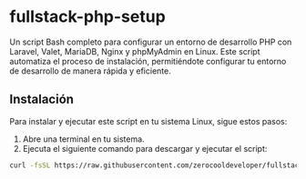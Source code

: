 # fullstack-php-setup

Un script Bash completo para configurar un entorno de desarrollo PHP con Laravel, Valet, MariaDB, Nginx y phpMyAdmin en Linux. Este script automatiza el proceso de instalación, permitiéndote configurar tu entorno de desarrollo de manera rápida y eficiente.

## Instalación

Para instalar y ejecutar este script en tu sistema Linux, sigue estos pasos:

1. Abre una terminal en tu sistema.
2. Ejecuta el siguiente comando para descargar y ejecutar el script:

```bash
curl -fsSL https://raw.githubusercontent.com/zerocooldeveloper/fullstack-php-setup/main/install_php_laravel_valet_mariadb_nginx.sh | sudo bash
